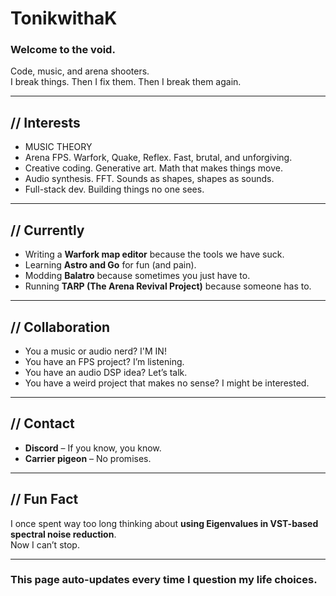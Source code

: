 # TonikwithaK  

### Welcome to the void.  

Code, music, and arena shooters.  
I break things. Then I fix them. Then I break them again.  

---

## // Interests  
- MUSIC THEORY
- Arena FPS. Warfork, Quake, Reflex. Fast, brutal, and unforgiving.  
- Creative coding. Generative art. Math that makes things move.  
- Audio synthesis. FFT. Sounds as shapes, shapes as sounds.  
- Full-stack dev. Building things no one sees.  

---

## // Currently  
- Writing a **Warfork map editor** because the tools we have suck.  
- Learning **Astro and Go** for fun (and pain).  
- Modding **Balatro** because sometimes you just have to.  
- Running **TARP (The Arena Revival Project)** because someone has to.  

---

## // Collaboration  
- You a music or audio nerd? I'M IN!
- You have an FPS project? I’m listening.  
- You have an audio DSP idea? Let’s talk.  
- You have a weird project that makes no sense? I might be interested.  

---

## // Contact  
- **Discord** – If you know, you know.  
- **Carrier pigeon** – No promises.  

---

## // Fun Fact  
I once spent way too long thinking about **using Eigenvalues in VST-based spectral noise reduction**.  
Now I can’t stop.  

---

### This page auto-updates every time I question my life choices. 
